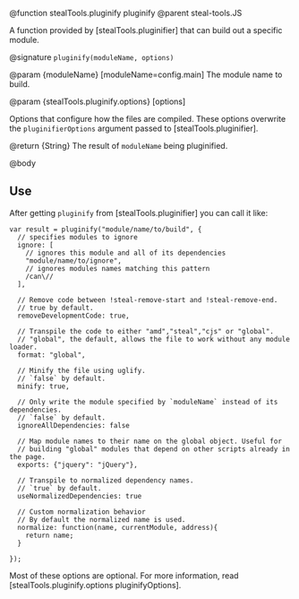 @function stealTools.pluginify pluginify
@parent steal-tools.JS 

A function provided by [stealTools.pluginifier] that can build out a specific module.

@signature `pluginify(moduleName, options)`

@param {moduleName} [moduleName=config.main] The module name to build.

@param {stealTools.pluginify.options} [options]

Options that configure how the files are compiled.  These options overwrite the 
`pluginifierOptions` argument passed to [stealTools.pluginifier].

@return {String} The result of `moduleName` being pluginified.

@body

## Use

After getting `pluginify` from [stealTools.pluginifier] you can call it like:

    var result = pluginify("module/name/to/build", {
      // specifies modules to ignore
      ignore: [
        // ignores this module and all of its dependencies
        "module/name/to/ignore",
        // ignores modules names matching this pattern
        /can\//
      ],
      
      // Remove code between !steal-remove-start and !steal-remove-end.
      // true by default.
      removeDevelopmentCode: true,
      
      // Transpile the code to either "amd","steal","cjs" or "global".
      // "global", the default, allows the file to work without any module loader.
      format: "global",
      
      // Minify the file using uglify.
      // `false` by default.
      minify: true,
      
      // Only write the module specified by `moduleName` instead of its dependencies.
      // `false` by default.
      ignoreAllDependencies: false
      
      // Map module names to their name on the global object. Useful for
      // building "global" modules that depend on other scripts already in the page.
      exports: {"jquery": "jQuery"},
      
      // Transpile to normalized dependency names.
      // `true` by default.
      useNormalizedDependencies: true
      
      // Custom normalization behavior
      // By default the normalized name is used.
      normalize: function(name, currentModule, address){
        return name;
      }
      
    });
    
Most of these options are optional.  For more 
information, read [stealTools.pluginify.options pluginifyOptions].
